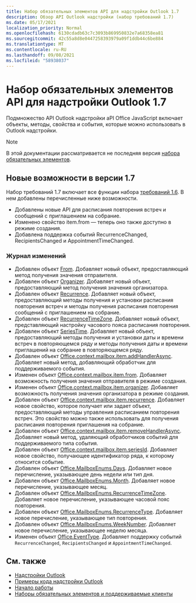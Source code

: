 ```yaml
---
title: Набор обязательных элементов API для надстройки Outlook 1.7
description: Обзор API Outlook надстройки (набор требований 1.7)
ms.date: 05/17/2021
localization_priority: Normal
ms.openlocfilehash: 6130cdadb63c7c3093b869950832e7a68358ea81
ms.sourcegitcommit: 42c55a8d8e0447258393979a09f1ddb44c6be884
ms.translationtype: MT
ms.contentlocale: ru-RU
ms.lasthandoff: 09/08/2021
ms.locfileid: "58938037"
---
```

# <a name="outlook-add-in-api-requirement-set-17"></a>Набор обязательных элементов API для надстройки Outlook 1.7

Подмножество API Outlook надстройки aPI Office JavaScript включает объекты, методы, свойства и события, которые можно использовать в Outlook надстройки.

> [!NOTE]
> В этой документации рассматривается не последняя версия [набора обязательных элементов](../../requirement-sets/outlook-api-requirement-sets.md).

## <a name="whats-new-in-17"></a>Новые возможности в версии 1.7

Набор требований 1.7 включает все функции набора [требований 1.6](../requirement-set-1.6/outlook-requirement-set-1.6.md). В нем добавлены перечисленные ниже возможности.

- Добавлены новые API для расписания повторения встреч и сообщений с приглашением на собрание.
- Изменено свойство item.from — теперь оно также доступно в режиме создания.
- Добавлена поддержка событий RecurrenceChanged, RecipientsChanged и AppointmentTimeChanged.

### <a name="change-log"></a>Журнал изменений

- Добавлен объект [From](/javascript/api/outlook/office.from?view=outlook-js-1.7&preserve-view=true). Добавляет новый объект, предоставляющий метод получения значения отправителя.
- Добавлен объект [Organizer](/javascript/api/outlook/office.organizer?view=outlook-js-1.7&preserve-view=true). Добавляет новый объект, предоставляющий метод получения значения организатора.
- Добавлен объект [Recurrence](/javascript/api/outlook/office.recurrence?view=outlook-js-1.7&preserve-view=true). Добавляет новый объект, предоставляющий методы получения и установки расписания повторения встреч и методы получения расписания повторения сообщений с приглашением на собрание.
- Добавлен объект [RecurrenceTimeZone](/javascript/api/outlook/office.recurrencetimezone?view=outlook-js-1.7&preserve-view=true). Добавляет новый объект, представляющий настройку часового пояса расписания повторения.
- Добавлен объект [SeriesTime](/javascript/api/outlook/office.seriestime?view=outlook-js-1.7&preserve-view=true). Добавляет новый объект, предоставляющий методы получения и установки даты и времени встреч в повторяющемся ряду и методы получения даты и времени приглашений на собрание в повторяющемся ряду.
- Добавлен объект [Office.context.mailbox.item.addHandlerAsync](office.context.mailbox.item.md#methods). Добавляет новый метод, добавляющий обработчик для поддерживаемого события.
- Изменен объект [Office.context.mailbox.item.from](office.context.mailbox.item.md#properties). Добавляет возможность получения значения отправителя в режиме создания.
- Изменен объект [Office.context.mailbox.item.organizer](office.context.mailbox.item.md#properties). Добавляет возможность получения значения организатора в режиме создания.
- Добавлен объект [Office.context.mailbox.item.recurrence](office.context.mailbox.item.md#properties). Добавляет новое свойство, которое получает или задает объект, предоставляющий методы управления расписанием повторения встреч. Это свойство можно также использовать для получения расписания повторения приглашения на собрание.
- Добавлен объект [Office.context.mailbox.item.removeHandlerAsync](office.context.mailbox.item.md#methods). Добавляет новый метод, удаляющий обработчиков событий для поддерживаемого типа события. 
- Добавлен объект [Office.context.mailbox.item.seriesId](office.context.mailbox.item.md#properties). Добавляет новое свойство, получающее идентификатор ряда, к которому относится событие.
- Добавлен объект [Office.MailboxEnums.Days](/javascript/api/outlook/office.mailboxenums.days?view=outlook-js-1.7&preserve-view=true). Добавляет новое перечисление, указывающее день недели или тип дня.
- Добавлен объект [Office.MailboxEnums.Month](/javascript/api/outlook/office.mailboxenums.month?view=outlook-js-1.7&preserve-view=true). Добавляет новое перечисление, указывающее месяц.
- Добавлен объект [Office.MailboxEnums.RecurrenceTimeZone](/javascript/api/outlook/office.mailboxenums.recurrencetimezone?view=outlook-js-1.7&preserve-view=true). Добавляет новое перечисление, указывающее часовой пояс повторения.
- Добавлен объект [Office.MailboxEnums.RecurrenceType](/javascript/api/outlook/office.mailboxenums.recurrencetype?view=outlook-js-1.7&preserve-view=true). Добавляет новое перечисление, указывающее тип повторения.
- Добавлен объект [ Office.MailboxEnums.WeekNumber](/javascript/api/outlook/office.mailboxenums.weeknumber?view=outlook-js-1.7&preserve-view=true). Добавляет новое перечисление, указывающее неделю месяца.
- Изменен объект [Office.EventType](/javascript/api/office/office.eventtype). Добавляет поддержку событий `RecurrenceChanged`, `RecipientsChanged` и `AppointmentTimeChanged`.

## <a name="see-also"></a>См. также

- [Надстройки Outlook](../../../outlook/outlook-add-ins-overview.md)
- [Примеры кода надстройки Outlook](https://developer.microsoft.com/outlook/gallery/?filterBy=Outlook,Samples,Add-ins)
- [Начало работы](../../../quickstarts/outlook-quickstart.md)
- [Наборы обязательных элементов и поддерживаемые клиенты](../../requirement-sets/outlook-api-requirement-sets.md)
